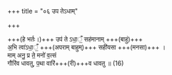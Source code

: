 +++
title = "०६ उप तेऽधाम्"

+++

+++(हे भर्तः।)+++ उप॑ ते ऽधा॒ँ॒ सह॑मानाम् +++(बाहुं)+++  
अ॒भि त्वा॑ऽधा॒ँ॒ +++(अपराम् बाहुम्)+++ सही॑यसा +++(मनसा)+++ ।  
माम् अनु॒ प्र ते॒ मनो॑ व॒त्सं  
गौरि॑व धावतु, प॒था वारि॑+++(री)+++व धावतु ॥ (16)
